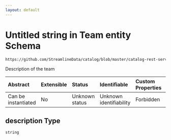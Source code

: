 ```yaml
---
layout: default
---
```

# Untitled string in Team entity Schema

```txt
https://github.com/StreamlineData/catalog/blob/master/catalog-rest-service/src/main/resources/json/schema/entity/teams/team.json#/properties/description
```

Description of the team

| Abstract            | Extensible | Status         | Identifiable            | Custom Properties | Additional Properties | Access Restrictions | Defined In                                                         |
| :------------------ | :--------- | :------------- | :---------------------- | :---------------- | :-------------------- | :------------------ | :----------------------------------------------------------------- |
| Can be instantiated | No         | Unknown status | Unknown identifiability | Forbidden         | Allowed               | none                | [team.json*](team.md) |

## description Type

`string`
